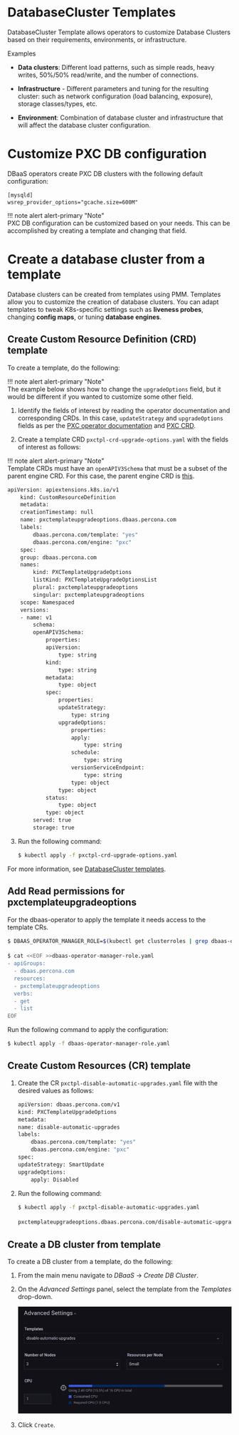 # DatabaseCluster Templates

DatabaseCluster Template allows operators to customize Database Clusters based on their requirements, environments, or infrastructure.

Examples

- **Data clusters**: Different load patterns, such as simple reads, heavy writes, 50%/50% read/write, and the number of connections.

- **Infrastructure** - Different parameters and tuning for the resulting cluster: such as network configuration (load balancing, exposure), storage classes/types, etc.

- **Environment**: Combination of database cluster and infrastructure that will affect the database cluster configuration.


# Customize PXC DB configuration

DBaaS operators create PXC DB clusters with the following default configuration:

```
[mysqld]
wsrep_provider_options="gcache.size=600M"
```
!!! note alert alert-primary "Note"   
    PXC DB configuration can be customized based on your needs. This can be accomplished by creating a template and changing that field.

# Create a database cluster from a template

Database clusters can be created from templates using PMM. Templates allow you to customize the creation of database clusters. You can adapt templates to tweak K8s-specific settings such as **liveness probes**, changing **config maps**, or tuning **database engines**. 

## Create Custom Resource Definition (CRD) template

To create a template, do the following:

!!! note alert alert-primary "Note"   
    The example below shows how to change the `upgradeOptions` field, but it would be different if you wanted to customize some other field.

1. Identify the fields of interest by reading the operator documentation and corresponding CRDs. In this case, `updateStrategy` and `upgradeOptions` fields as per the [PXC operator documentation](https://docs.percona.com/percona-operator-for-mysql/pxc/update.html#manual-upgrade_1) and [PXC CRD](https://github.com/percona/percona-xtradb-cluster-operator/blob/v1.11.0/deploy/crd.yaml#L8379-L8392).

2. Create a template CRD `pxctpl-crd-upgrade-options.yaml` with the fields of interest as follows:

!!! note alert alert-primary "Note"   
    Template CRDs must have an `openAPIV3Schema` that must be a subset of the parent engine CRD. For this case, the parent engine CRD is [this](https://github.com/percona/percona-xtradb-cluster-operator/blob/v1.11.0/deploy/crd.yaml).    
    
```sh
apiVersion: apiextensions.k8s.io/v1
    kind: CustomResourceDefinition
    metadata:
    creationTimestamp: null
    name: pxctemplateupgradeoptions.dbaas.percona.com
    labels:
        dbaas.percona.com/template: "yes"
        dbaas.percona.com/engine: "pxc"
    spec:
    group: dbaas.percona.com
    names:
        kind: PXCTemplateUpgradeOptions
        listKind: PXCTemplateUpgradeOptionsList
        plural: pxctemplateupgradeoptions
        singular: pxctemplateupgradeoptions
    scope: Namespaced
    versions:
    - name: v1
        schema:
        openAPIV3Schema:
            properties:
            apiVersion:
                type: string
            kind:
                type: string
            metadata:
                type: object
            spec:
                properties:
                updateStrategy:
                    type: string
                upgradeOptions:
                    properties:
                    apply:
                        type: string
                    schedule:
                        type: string
                    versionServiceEndpoint:
                        type: string
                    type: object
                type: object
            status:
                type: object
            type: object
        served: true
        storage: true   
```

3. Run the following command:

    ```sh
    $ kubectl apply -f pxctpl-crd-upgrade-options.yaml
    ```
For more information, see [DatabaseCluster templates](https://github.com/percona/dbaas-operator/blob/main/docs/templates.md#creating-the-template-crd).

## Add Read permissions for pxctemplateupgradeoptions

For the dbaas-operator to apply the template it needs access to the template CRs.

```sh
$ DBAAS_OPERATOR_MANAGER_ROLE=$(kubectl get clusterroles | grep dbaas-operator | grep -v metrics | grep -v proxy | cut -f 1 -d ' '); kubectl get clusterroles/"$DBAAS_OPERATOR_MANAGER_ROLE" -o yaml > dbaas-operator-manager-role.yaml

$ cat <<EOF >>dbaas-operator-manager-role.yaml
- apiGroups:
  - dbaas.percona.com
  resources:
  - pxctemplateupgradeoptions
  verbs:
  - get
  - list
EOF
```

Run the following command to apply the configuration:

```sh
$ kubectl apply -f dbaas-operator-manager-role.yaml
```

## Create Custom Resources (CR) template

1. Create the CR `pxctpl-disable-automatic-upgrades.yaml` file with the desired values as follows:

    ```sh
    apiVersion: dbaas.percona.com/v1
    kind: PXCTemplateUpgradeOptions
    metadata:
    name: disable-automatic-upgrades
    labels:
        dbaas.percona.com/template: "yes"
        dbaas.percona.com/engine: "pxc"
    spec:
    updateStrategy: SmartUpdate
    upgradeOptions:
        apply: Disabled
    ```

2. Run the following command:

    ```sh
    $ kubectl apply -f pxctpl-disable-automatic-upgrades.yaml

    pxctemplateupgradeoptions.dbaas.percona.com/disable-automatic-upgrades created
    ```


## Create a DB cluster from template

To create a DB cluster from a template, do the following:

1. From the main menu navigate to <i class="uil uil-database"></i> *DBaaS* → *Create DB Cluster*.

2. On the *Advanced Settings* panel, select the template from the *Templates* drop-down.


    ![!](../_images/PMM_dbaas_template.png)


3. Click `Create`.







